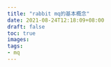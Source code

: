 ```yaml
---
title: "rabbit mq的基本概念"
date: 2021-08-24T12:18:09+08:00
draft: false
toc: true
images:
tags:
- mq
---
```

